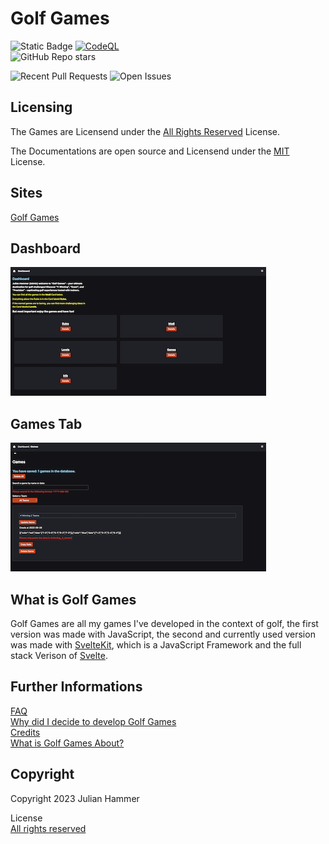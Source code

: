 # Golf Games

![Static Badge](https://img.shields.io/badge/License-All_Rights_Reserved-red)
[![CodeQL](https://github.com/MoinJulian/Golf/actions/workflows/github-code-scanning/codeql/badge.svg?branch=main)](https://github.com/MoinJulian/Golf/actions/workflows/github-code-scanning/codeql)  
![GitHub Repo stars](https://img.shields.io/github/stars/MoinJulian/Golf)

![Recent Pull Requests](https://img.shields.io/github/issues-pr/moinjulian/golf)
![Open Issues](https://img.shields.io/github/issues-raw/moinjulian/golf)

## Licensing

The Games are Licensend under the [All Rights Reserved](/LICENSE.md) License.  
  
The Documentations are open source and Licensend under the [MIT](/documentation/LICENSE.md) License.

## Sites

[Golf Games](https://golf.moinjulian.com)

## Dashboard

![Dashboard](./readme/images/dashboard.png)

## Games Tab

![Games Tab](./readme/images/games.png)

## What is Golf Games

Golf Games are all my games I've developed in the context of golf, the first version was
made with JavaScript, the second and currently used version was made with [SvelteKit](https://kit.svelte.dev),
which is a JavaScript Framework and the full stack Verison of [Svelte](https://svelte.dev).

## Further Informations

[FAQ](./readme/src/FAQ.md)  
[Why did I decide to develop Golf Games](./readme/src/why-did-I-decide-to-develop-golf-games.md)  
[Credits](./readme/src/Credits.md)  
[What is Golf Games About?](./readme/src/What-is-Golf-Games-about.md)

## Copyright

Copyright 2023 Julian Hammer

License  
[All rights reserved](/LICENSE.md)
